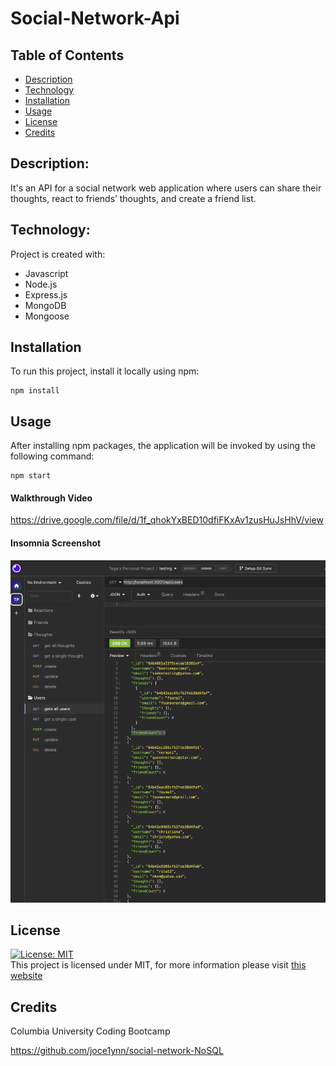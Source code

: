 # Social-Network-Api

## Table of Contents

- [Description](#description)
- [Technology](#Technology)
- [Installation](#installation)
- [Usage](#usage)
- [License](#license)
- [Credits](#credits)

## Description:

It's an API for a social network web application where users can share their thoughts, react to friends’ thoughts, and create a friend list.

## Technology:

Project is created with:

- Javascript
- Node.js
- Express.js
- MongoDB
- Mongoose

## Installation

To run this project, install it locally using npm:

```
npm install
```

## Usage

After installing npm packages, the application will be invoked by using the following command:

```
npm start
```

#### Walkthrough Video

https://drive.google.com/file/d/1f_qhokYxBED10dfiFKxAv1zusHuJsHhV/view

#### Insomnia Screenshot

<img src="./images/insomnia.png" alt="insomnia screenshot">

## License

[![License: MIT](https://img.shields.io/badge/License-MIT-yellow.svg)](https://opensource.org/licenses/MIT) <br>
This project is licensed under MIT, for more information please visit [this website](https://opensource.org/licenses/MIT)

## Credits

Columbia University Coding Bootcamp

https://github.com/joce1ynn/social-network-NoSQL
